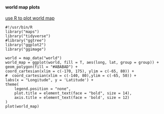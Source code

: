 #### world map plots
[use R to plot world map](https://bitbucket.org/MAVERICLab/global-rna-virus-evolution-2021/src/master/Figure4/mapper.R)
	
	#!/usr/bin/R
	library("maps")
	library("tidyverse")
	#library("ggtree")
	library("ggplot2")
	library("ggimage")
	
	world = map_data("world")
	world_map = ggplot(world, fill = T, aes(long, lat, group = group)) +
  	geom_polygon(fill = "#ABABAD") +
  	coord_cartesian(xlim = c(-170, 175), ylim = c(-65, 80)) +
  	#  coord_cartesian(xlim = c(-140, 80),ylim = c(-65, 50)) +
  	labs(x = "Longitude", y = 'Latitude') +
  	theme(
    	legend.position = "none",
    	plot.title = element_text(face = "bold", size = 14),
    	axis.title = element_text(face = 'bold', size = 12)
  	)
	plot(world_map)

